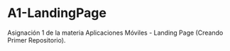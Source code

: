 # A1-LandingPage
Asignación 1 de la materia Aplicaciones Móviles - Landing Page (Creando Primer Repositorio).
